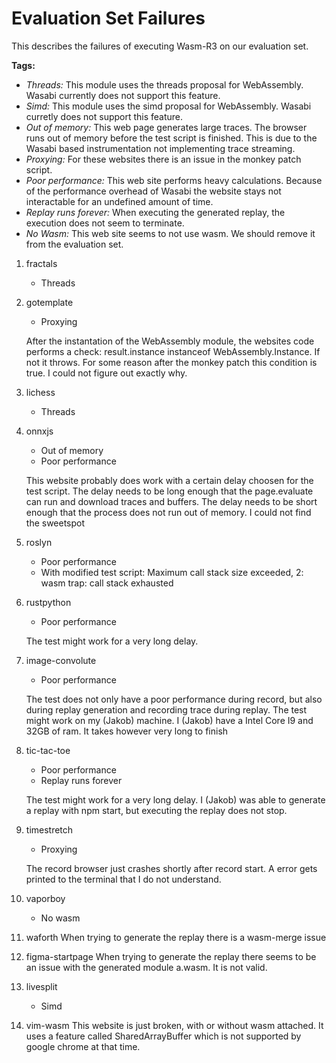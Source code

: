 # Evaluation Set Failures

This describes the failures of executing Wasm-R3 on our evaluation set.

**Tags:**
- *Threads:*
This module uses the threads proposal for WebAssembly.
Wasabi currently does not support this feature.
- *Simd:*
This module uses the simd proposal for WebAssembly.
Wasabi curretly does not support this feature.
- *Out of memory:*
This web page generates large traces. The browser runs out of memory before the test script is finished.
This is due to the Wasabi based instrumentation not implementing trace streaming.
- *Proxying:*
For these websites there is an issue in the monkey patch script.
- *Poor performance:*
This web site performs heavy calculations.
Because of the performance overhead of Wasabi the website stays not interactable for an undefined amount of time.
- *Replay runs forever:*
When executing the generated replay, the execution does not seem to terminate.
- *No Wasm:*
This web site seems to not use wasm.
We should remove it from the evaluation set.


1. fractals
    - Threads

2. gotemplate
    - Proxying

    After the instantation of the WebAssembly module, the websites code performs a check: result.instance instanceof WebAssembly.Instance.
    If not it throws. For some reason after the monkey patch this condition is true. I could not figure out exactly why.

3. lichess
    - Threads

4. onnxjs
    - Out of memory
    - Poor performance

    This website probably does work with a certain delay choosen for the test script.
    The delay needs to be long enough that the page.evaluate can run and download traces and buffers.
    The delay needs to be short enough that the process does not run out of memory.
    I could not find the sweetspot

5. roslyn
    - Poor performance
    - With modified test script: Maximum call stack size exceeded, 2: wasm trap: call stack exhausted

6. rustpython
    - Poor performance

    The test might work for a very long delay.

7. image-convolute
    - Poor performance

    The test does not only have a poor performance during record, but also during replay generation and recording trace during replay.
    The test might work on my (Jakob) machine.
    I (Jakob) have a Intel Core I9 and 32GB of ram.
    It takes however very long to finish

8. tic-tac-toe
    - Poor performance
    - Replay runs forever

    The test might work for a very long delay.
    I (Jakob) was able to generate a replay with npm start, but executing the replay does not stop.

9. timestretch
    - Proxying

    The record browser just crashes shortly after record start.
    A error gets printed to the terminal that I do not understand.

10. vaporboy
    - No wasm

11. waforth
    When trying to generate the replay there is a wasm-merge issue

12. figma-startpage
    When trying to generate the replay there seems to be an issue with the generated module a.wasm.
    It is not valid.

13. livesplit
    - Simd

14. vim-wasm
    This website is just broken, with or without wasm attached.
    It uses a feature called SharedArrayBuffer which is not supported by google chrome at that time.